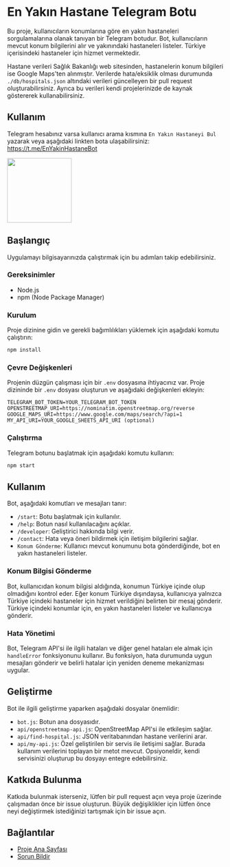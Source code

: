 
# En Yakın Hastane Telegram Botu

Bu proje, kullanıcıların konumlarına göre en yakın hastaneleri sorgulamalarına olanak tanıyan bir Telegram botudur. Bot, kullanıcıların mevcut konum bilgilerini alır ve yakınındaki hastaneleri listeler. Türkiye içerisindeki hastaneler için hizmet vermektedir.

Hastane verileri Sağlık Bakanlığı web sitesinden, hastanelerin konum bilgileri ise Google Maps'ten alınmıştır. Verilerde hata/eksiklik olması durumunda `./db/hospitals.json` altındaki verileri güncelleyen bir pull request oluşturabilirsiniz. Ayrıca bu verileri kendi projelerinizde de kaynak göstererek kullanabilirsiniz.

## Kullanım

Telegram hesabınız varsa kullanıcı arama kısmına `En Yakın Hastaneyi Bul` yazarak veya aşağıdaki linkten bota ulaşabilirsiniz:
https://t.me/EnYakinHastaneBot

<a href="https://t.me/EnYakinHastaneBot"><img src="./img/bot-logo.png" width="150" /></a>


## Başlangıç

Uygulamayı bilgisayarınızda çalıştırmak için bu adımları takip edebilirsiniz.

### Gereksinimler

- Node.js
- npm (Node Package Manager)

### Kurulum

Proje dizinine gidin ve gerekli bağımlılıkları yüklemek için aşağıdaki komutu çalıştırın:

```bash
npm install
```

### Çevre Değişkenleri

Projenin düzgün çalışması için bir `.env` dosyasına ihtiyacınız var. Proje dizininde bir `.env` dosyası oluşturun ve aşağıdaki değişkenleri ekleyin:

```plaintext
TELEGRAM_BOT_TOKEN=YOUR_TELEGRAM_BOT_TOKEN
OPENSTREETMAP_URI=https://nominatim.openstreetmap.org/reverse
GOOGLE_MAPS_URI=https://www.google.com/maps/search/?api=1
MY_API_URI=YOUR_GOOGLE_SHEETS_API_URI (optional)
```

### Çalıştırma

Telegram botunu başlatmak için aşağıdaki komutu kullanın:

```bash
npm start
```

## Kullanım

Bot, aşağıdaki komutları ve mesajları tanır:

- `/start`: Botu başlatmak için kullanılır.
- `/help`: Botun nasıl kullanılacağını açıklar.
- `/developer`: Geliştirici hakkında bilgi verir.
- `/contact`: Hata veya öneri bildirmek için iletişim bilgilerini sağlar.
- `Konum Gönderme`: Kullanıcı mevcut konumunu bota gönderdiğinde, bot en yakın hastaneleri listeler.

### Konum Bilgisi Gönderme

Bot, kullanıcıdan konum bilgisi aldığında, konumun Türkiye içinde olup olmadığını kontrol eder. Eğer konum Türkiye dışındaysa, kullanıcıya yalnızca Türkiye içindeki hastaneler için hizmet verildiğini belirten bir mesaj gönderir. Türkiye içindeki konumlar için, en yakın hastaneleri listeler ve kullanıcıya gönderir.

### Hata Yönetimi

Bot, Telegram API'si ile ilgili hataları ve diğer genel hataları ele almak için `handleError` fonksiyonunu kullanır. Bu fonksiyon, hata durumunda uygun mesajları gönderir ve belirli hatalar için yeniden deneme mekanizması uygular.

## Geliştirme

Bot ile ilgili geliştirme yaparken aşağıdaki dosyalar önemlidir:

- `bot.js`: Botun ana dosyasıdır.
- `api/openstreetmap-api.js`: OpenStreetMap API'si ile etkileşim sağlar.
- `api/find-hospital.js`: JSON veritabanından hastane verilerini arar.
- `api/my-api.js`: Özel geliştirilen bir servis ile iletişimi sağlar. Burada kullanım verilerini toplayan bir metot mevcut. Opsiyoneldir, kendi servisinizi oluşturup bu dosyayı entegre edebilirsiniz.

## Katkıda Bulunma

Katkıda bulunmak isterseniz, lütfen bir pull request açın veya proje üzerinde çalışmadan önce bir issue oluşturun. Büyük değişiklikler için lütfen önce neyi değiştirmek istediğinizi tartışmak için bir issue açın.

## Bağlantılar

- [Proje Ana Sayfası](https://github.com/osman-koc/en-yakin-hastane-telegram-botu)
- [Sorun Bildir](https://github.com/osman-koc/en-yakin-hastane-telegram-botu/issues)
